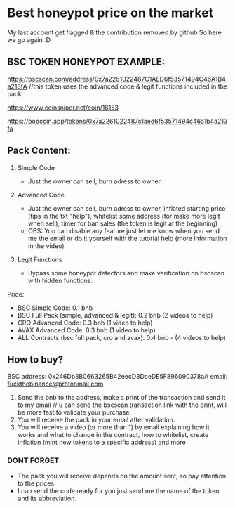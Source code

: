 # Best honeypot price on the market

My last account get flagged & the contribution removed by github
So here we go again :D


## BSC TOKEN HONEYPOT EXAMPLE: 

https://bscscan.com/address/0x7a2261022487C1AED6f53571494C46A1B4a213fA //this token uses the advanced code & legit functions included in the pack 

https://www.coinsniper.net/coin/16153

https://poocoin.app/tokens/0x7a2261022487c1aed6f53571494c46a1b4a213fa


## Pack Content: 

1. Simple Code
    - Just the owner can sell, burn adress to owner
    
2. Advanced Code
    - Just the owner can sell, burn adress to owner, inflated starting price (tips in the txt "help"), whitelist some address (for make more legit when sell), timer for ban sales (the token is legit at the beginning)
    - OBS: You can disable any feature just let me know when you send me the email or do it yourself with the tutorial help (more information in the video).
   
3. Legit Functions
    - Bypass some honeypot detectors and make verification on bscscan with hidden functions.

Price:

- BSC Simple Code: 0.1 bnb
- BSC Full Pack (simple, advanced & legit): 0.2 bnb (2 videos to help)
- CRO Advanced Code: 0.3 bnb (1 video to help)
- AVAX Advanced Code: 0.3 bnb (1 video to help)
- ALL Contracts (bsc full pack, cro and avax): 0.4 bnb - (4 videos to help)




## How to buy?
BSC address: 0x246Db3B0663265B42eecD3DceDE5F896090378aA
email: fuckthebinance@protonmail.com

1. Send the bnb to the address, make a print of the transaction and send it to my email // u can send the bscscan transaction link with the print, will be more fast to validate your purchase.
2. You will receive the pack in your email after validation.
3. You will receive a video (or more than 1) by email explaining how it works and what to change in the contract, how to whitelist, create inflation (mint new tokens to a specific address) and more


### DONT FORGET

- The pack you will receive depends on the amount sent, so pay attention to the prices.
- I can send the code ready for you just send me the name of the token and its abbreviation.
